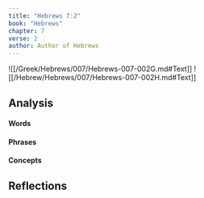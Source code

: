 ```yaml
---
title: "Hebrews 7:2"
book: "Hebrews"
chapter: 7
verse: 2
author: Author of Hebrews
---
```

![[/Greek/Hebrews/007/Hebrews-007-002G.md#Text]]
![[/Hebrew/Hebrews/007/Hebrews-007-002H.md#Text]]

## Analysis

#### Words

#### Phrases

#### Concepts

## Reflections

